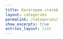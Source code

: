 ```yaml
---
title: Категории статей
layout: categories
permalink: /categories/
show_excerpts: true
entries_layout: list
---
```

